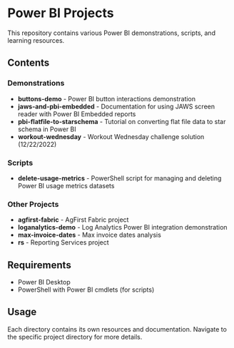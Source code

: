 # Power BI Projects

This repository contains various Power BI demonstrations, scripts, and learning resources.

## Contents

### Demonstrations
- **buttons-demo** - Power BI button interactions demonstration
- **jaws-and-pbi-embedded** - Documentation for using JAWS screen reader with Power BI Embedded reports
- **pbi-flatfile-to-starschema** - Tutorial on converting flat file data to star schema in Power BI
- **workout-wednesday** - Workout Wednesday challenge solution (12/22/2022)

### Scripts
- **delete-usage-metrics** - PowerShell script for managing and deleting Power BI usage metrics datasets

### Other Projects
- **agfirst-fabric** - AgFirst Fabric project
- **loganalytics-demo** - Log Analytics Power BI integration demonstration
- **max-invoice-dates** - Max invoice dates analysis
- **rs** - Reporting Services project

## Requirements

- Power BI Desktop
- PowerShell with Power BI cmdlets (for scripts)

## Usage

Each directory contains its own resources and documentation. Navigate to the specific project directory for more details.
